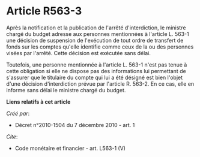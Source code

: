 # Article R563-3

Après la notification et la publication de l'arrêté d'interdiction, le ministre chargé du budget adresse aux personnes
mentionnées à l'article L. 563-1 une décision de suspension de l'exécution de tout ordre de transfert de fonds sur les
comptes qu'elle identifie comme ceux de la ou des personnes visées par l'arrêté. Cette décision est exécutée sans délai. 

Toutefois, une personne mentionnée à l'article L. 563-1 n'est pas tenue à cette obligation si elle ne dispose pas des
informations lui permettant de s'assurer que le titulaire du compte qui lui a été désigné est bien l'objet d'une décision
d'interdiction prévue par l'article R. 563-2. En ce cas, elle en informe sans délai le ministre chargé du budget.

**Liens relatifs à cet article**

_Créé par_:

  - Décret n°2010-1504 du 7 décembre 2010 - art. 1

_Cite_:

  - Code monétaire et financier - art. L563-1 (V)
